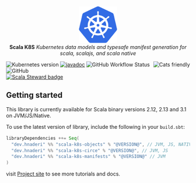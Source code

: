 <p align="center">
  <img src="https://raw.githubusercontent.com/kubernetes/kubernetes/master/logo/logo.png" height="100px" alt="kubernetes icon" />
  <br/>
  <strong>Scala K8S</strong>
  <i>Kubernetes data models and typesafe manifest generation for scala, scalajs, and scala native</i>
</p>

<a href="https://typelevel.org/cats/"><img src="https://typelevel.org/cats/img/cats-badge.svg" height="40px" align="right" alt="Cats friendly" /></a>

![Kubernetes version](https://img.shields.io/badge/Kubernetes-v1.25.0-blue?style=flat-square&logo=kubernetes&logoColor=white)
[![javadoc](https://javadoc.io/badge2/dev.hnaderi/scala-k8s-docs_3/scaladoc.svg?style=flat-square)](https://javadoc.io/doc/dev.hnaderi/scala-k8s-docs_3) 
<img alt="GitHub Workflow Status" src="https://img.shields.io/github/workflow/status/hnaderi/scala-k8s/Continuous%20Integration?style=flat-square">
<img alt="GitHub" src="https://img.shields.io/github/license/hnaderi/scala-k8s?style=flat-square">  
[![Scala Steward badge](https://img.shields.io/badge/Scala_Steward-helping-blue.svg?style=flat-square&logo=data:image/png;base64,iVBORw0KGgoAAAANSUhEUgAAAA4AAAAQCAMAAAARSr4IAAAAVFBMVEUAAACHjojlOy5NWlrKzcYRKjGFjIbp293YycuLa3pYY2LSqql4f3pCUFTgSjNodYRmcXUsPD/NTTbjRS+2jomhgnzNc223cGvZS0HaSD0XLjbaSjElhIr+AAAAAXRSTlMAQObYZgAAAHlJREFUCNdNyosOwyAIhWHAQS1Vt7a77/3fcxxdmv0xwmckutAR1nkm4ggbyEcg/wWmlGLDAA3oL50xi6fk5ffZ3E2E3QfZDCcCN2YtbEWZt+Drc6u6rlqv7Uk0LdKqqr5rk2UCRXOk0vmQKGfc94nOJyQjouF9H/wCc9gECEYfONoAAAAASUVORK5CYII=)](https://scala-steward.org)

## Getting started

This library is currently available for Scala binary versions 2.12, 2.13 and 3.1 on JVM/JS/Native. 

To use the latest version of library, include the following in your `build.sbt`:

```scala
libraryDependencies ++= Seq(
  "dev.hnaderi" %% "scala-k8s-objects" % "@VERSION@", // JVM, JS, NATIVE
  "dev.hnaderi" %% "scala-k8s-circe" % "@VERSION@", // JVM, JS
  "dev.hnaderi" %% "scala-k8s-manifests" % "@VERSION@" // JVM
)
```

visit [Project site](https://projects.hnaderi.dev/scala-k8s) to see more tutorials and docs.
